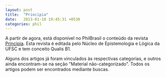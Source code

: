 ```yaml
---
layout: post
title:  "Principia"
date:   2013-01-10 19:45:31 +0530
categories: phil
---
```

A partir de agora, está disponível no PhilBrasil o conteúdo da revista <a href="http://www.periodicos.ufsc.br/index.php/principia/index">Principia</a>. Esta revista é editada pelo Núcleo de Epistemologia e Lógica da UFSC e tem conceito Qualis B1.

Alguns dos artigos já foram vinculados às respectivas categorias, e outros ainda encontram-se na seção "Material não-categorizado". Todos os artigos podem ser encontrados mediante buscas.